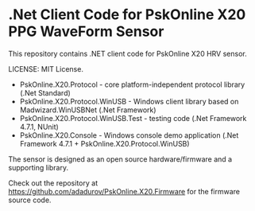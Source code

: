# .Net Client Code for PskOnline X20 PPG WaveForm Sensor

This repository contains .NET client code for PskOnline X20 HRV sensor.

LICENSE: MIT License.

* PskOnline.X20.Protocol - core platform-independent protocol library (.Net Standard)
* PskOnline.X20.Protocol.WinUSB - Windows client library based on Madwizard.WinUSBNet (.Net Framework)
* PskOnline.X20.Protocol.WinUSB.Test - testing code (.Net Framework 4.7.1, NUnit)
* PskOnline.X20.Console - Windows console demo application (.Net Framework 4.7.1 + PskOnline.X20.Protocol.WinUSB)

The sensor is designed as an open source hardware/firmware and a supporting library.

Check out the repository at https://github.com/adadurov/PskOnline.X20.Firmware for the firmware source code.

